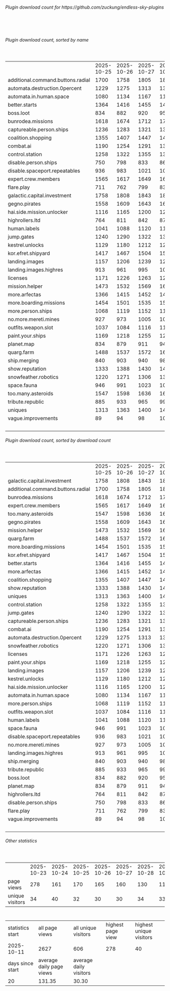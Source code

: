 <h6>Plugin download count for https://github.com/zuckung/endless-sky-plugins</h6><br>
<br>
<h6>Plugin download count, sorted by name</h6><sub><sup><br>
<table>
	<tr>
		<td></td>
		<td>2025-10-25</td>
		<td>2025-10-26</td>
		<td>2025-10-27</td>
		<td>2025-10-28</td>
		<td>2025-10-29</td>
		<td>2025-10-30</td>
		<td>2025-10-31</td>
		<td>today +</td>
	</tr>
	<tr>
		<td>additional.command.buttons.radial</td>
		<td>1700</td>
		<td>1758</td>
		<td>1805</td>
		<td>1850</td>
		<td>1880</td>
		<td>1914</td>
		<td>1932</td>
		<td>+ 18</td>
	</tr>
	<tr>
		<td>automata.destruction.0percent</td>
		<td>1229</td>
		<td>1275</td>
		<td>1313</td>
		<td>1342</td>
		<td>1373</td>
		<td>1403</td>
		<td>1419</td>
		<td>+ 16</td>
	</tr>
	<tr>
		<td>automata.in.human.space</td>
		<td>1080</td>
		<td>1134</td>
		<td>1167</td>
		<td>1197</td>
		<td>1225</td>
		<td>1256</td>
		<td>1269</td>
		<td>+ 13</td>
	</tr>
	<tr>
		<td>better.starts</td>
		<td>1364</td>
		<td>1416</td>
		<td>1455</td>
		<td>1488</td>
		<td>1524</td>
		<td>1562</td>
		<td>1576</td>
		<td>+ 14</td>
	</tr>
	<tr>
		<td>boss.loot</td>
		<td>834</td>
		<td>882</td>
		<td>920</td>
		<td>959</td>
		<td>994</td>
		<td>1025</td>
		<td>1037</td>
		<td>+ 12</td>
	</tr>
	<tr>
		<td>bunrodea.missions</td>
		<td>1618</td>
		<td>1674</td>
		<td>1712</td>
		<td>1745</td>
		<td>1777</td>
		<td>1811</td>
		<td>1825</td>
		<td>+ 14</td>
	</tr>
	<tr>
		<td>captureable.person.ships</td>
		<td>1236</td>
		<td>1283</td>
		<td>1321</td>
		<td>1351</td>
		<td>1380</td>
		<td>1409</td>
		<td>1421</td>
		<td>+ 12</td>
	</tr>
	<tr>
		<td>coalition.shopping</td>
		<td>1355</td>
		<td>1407</td>
		<td>1447</td>
		<td>1479</td>
		<td>1509</td>
		<td>1543</td>
		<td>1555</td>
		<td>+ 12</td>
	</tr>
	<tr>
		<td>combat.ai</td>
		<td>1190</td>
		<td>1254</td>
		<td>1291</td>
		<td>1332</td>
		<td>1370</td>
		<td>1407</td>
		<td>1419</td>
		<td>+ 12</td>
	</tr>
	<tr>
		<td>control.station</td>
		<td>1258</td>
		<td>1322</td>
		<td>1355</td>
		<td>1388</td>
		<td>1421</td>
		<td>1450</td>
		<td>1462</td>
		<td>+ 12</td>
	</tr>
	<tr>
		<td>disable.person.ships</td>
		<td>750</td>
		<td>798</td>
		<td>833</td>
		<td>861</td>
		<td>887</td>
		<td>918</td>
		<td>933</td>
		<td>+ 15</td>
	</tr>
	<tr>
		<td>disable.spaceport.repeatables</td>
		<td>936</td>
		<td>983</td>
		<td>1021</td>
		<td>1053</td>
		<td>1079</td>
		<td>1107</td>
		<td>1119</td>
		<td>+ 12</td>
	</tr>
	<tr>
		<td>expert.crew.members</td>
		<td>1565</td>
		<td>1617</td>
		<td>1649</td>
		<td>1684</td>
		<td>1720</td>
		<td>1758</td>
		<td>1770</td>
		<td>+ 12</td>
	</tr>
	<tr>
		<td>flare.play</td>
		<td>711</td>
		<td>762</td>
		<td>799</td>
		<td>837</td>
		<td>869</td>
		<td>900</td>
		<td>913</td>
		<td>+ 13</td>
	</tr>
	<tr>
		<td>galactic.capital.investment</td>
		<td>1758</td>
		<td>1808</td>
		<td>1843</td>
		<td>1874</td>
		<td>1908</td>
		<td>1938</td>
		<td>1950</td>
		<td>+ 12</td>
	</tr>
	<tr>
		<td>gegno.pirates</td>
		<td>1558</td>
		<td>1609</td>
		<td>1643</td>
		<td>1675</td>
		<td>1704</td>
		<td>1736</td>
		<td>1748</td>
		<td>+ 12</td>
	</tr>
	<tr>
		<td>hai.side.mission.unlocker</td>
		<td>1116</td>
		<td>1165</td>
		<td>1200</td>
		<td>1229</td>
		<td>1258</td>
		<td>1289</td>
		<td>1302</td>
		<td>+ 13</td>
	</tr>
	<tr>
		<td>highrollers.ltd</td>
		<td>764</td>
		<td>811</td>
		<td>842</td>
		<td>872</td>
		<td>904</td>
		<td>937</td>
		<td>950</td>
		<td>+ 13</td>
	</tr>
	<tr>
		<td>human.labels</td>
		<td>1041</td>
		<td>1088</td>
		<td>1120</td>
		<td>1150</td>
		<td>1183</td>
		<td>1212</td>
		<td>1227</td>
		<td>+ 15</td>
	</tr>
	<tr>
		<td>jump.gates</td>
		<td>1240</td>
		<td>1290</td>
		<td>1322</td>
		<td>1353</td>
		<td>1381</td>
		<td>1410</td>
		<td>1425</td>
		<td>+ 15</td>
	</tr>
	<tr>
		<td>kestrel.unlocks</td>
		<td>1129</td>
		<td>1180</td>
		<td>1212</td>
		<td>1240</td>
		<td>1277</td>
		<td>1307</td>
		<td>1320</td>
		<td>+ 13</td>
	</tr>
	<tr>
		<td>kor.efret.shipyard</td>
		<td>1417</td>
		<td>1467</td>
		<td>1504</td>
		<td>1537</td>
		<td>1571</td>
		<td>1601</td>
		<td>1615</td>
		<td>+ 14</td>
	</tr>
	<tr>
		<td>landing.images</td>
		<td>1157</td>
		<td>1206</td>
		<td>1239</td>
		<td>1270</td>
		<td>1304</td>
		<td>1335</td>
		<td>1350</td>
		<td>+ 15</td>
	</tr>
	<tr>
		<td>landing.images.highres</td>
		<td>913</td>
		<td>961</td>
		<td>995</td>
		<td>1028</td>
		<td>1057</td>
		<td>1089</td>
		<td>1101</td>
		<td>+ 12</td>
	</tr>
	<tr>
		<td>licenses</td>
		<td>1171</td>
		<td>1226</td>
		<td>1263</td>
		<td>1298</td>
		<td>1335</td>
		<td>1369</td>
		<td>1389</td>
		<td>+ 20</td>
	</tr>
	<tr>
		<td>mission.helper</td>
		<td>1473</td>
		<td>1532</td>
		<td>1569</td>
		<td>1606</td>
		<td>1642</td>
		<td>1688</td>
		<td>1700</td>
		<td>+ 12</td>
	</tr>
	<tr>
		<td>more.arfectas</td>
		<td>1366</td>
		<td>1415</td>
		<td>1452</td>
		<td>1484</td>
		<td>1518</td>
		<td>1547</td>
		<td>1560</td>
		<td>+ 13</td>
	</tr>
	<tr>
		<td>more.boarding.missions</td>
		<td>1454</td>
		<td>1501</td>
		<td>1535</td>
		<td>1568</td>
		<td>1605</td>
		<td>1639</td>
		<td>1652</td>
		<td>+ 13</td>
	</tr>
	<tr>
		<td>more.person.ships</td>
		<td>1068</td>
		<td>1119</td>
		<td>1152</td>
		<td>1183</td>
		<td>1212</td>
		<td>1245</td>
		<td>1257</td>
		<td>+ 12</td>
	</tr>
	<tr>
		<td>no.more.mereti.mines</td>
		<td>927</td>
		<td>973</td>
		<td>1005</td>
		<td>1033</td>
		<td>1061</td>
		<td>1094</td>
		<td>1107</td>
		<td>+ 13</td>
	</tr>
	<tr>
		<td>outfits.weapon.slot</td>
		<td>1037</td>
		<td>1084</td>
		<td>1116</td>
		<td>1149</td>
		<td>1184</td>
		<td>1215</td>
		<td>1228</td>
		<td>+ 13</td>
	</tr>
	<tr>
		<td>paint.your.ships</td>
		<td>1169</td>
		<td>1218</td>
		<td>1255</td>
		<td>1288</td>
		<td>1323</td>
		<td>1354</td>
		<td>1367</td>
		<td>+ 13</td>
	</tr>
	<tr>
		<td>planet.map</td>
		<td>834</td>
		<td>879</td>
		<td>911</td>
		<td>941</td>
		<td>971</td>
		<td>999</td>
		<td>1011</td>
		<td>+ 12</td>
	</tr>
	<tr>
		<td>quarg.farm</td>
		<td>1488</td>
		<td>1537</td>
		<td>1572</td>
		<td>1602</td>
		<td>1635</td>
		<td>1667</td>
		<td>1680</td>
		<td>+ 13</td>
	</tr>
	<tr>
		<td>ship.merging</td>
		<td>840</td>
		<td>903</td>
		<td>940</td>
		<td>982</td>
		<td>1020</td>
		<td>1056</td>
		<td>1072</td>
		<td>+ 16</td>
	</tr>
	<tr>
		<td>show.reputation</td>
		<td>1333</td>
		<td>1388</td>
		<td>1430</td>
		<td>1461</td>
		<td>1489</td>
		<td>1527</td>
		<td>1539</td>
		<td>+ 12</td>
	</tr>
	<tr>
		<td>snowfeather.robotics</td>
		<td>1220</td>
		<td>1271</td>
		<td>1306</td>
		<td>1337</td>
		<td>1368</td>
		<td>1399</td>
		<td>1412</td>
		<td>+ 13</td>
	</tr>
	<tr>
		<td>space.fauna</td>
		<td>946</td>
		<td>991</td>
		<td>1023</td>
		<td>1052</td>
		<td>1081</td>
		<td>1117</td>
		<td>1130</td>
		<td>+ 13</td>
	</tr>
	<tr>
		<td>too.many.asteroids</td>
		<td>1547</td>
		<td>1598</td>
		<td>1636</td>
		<td>1672</td>
		<td>1705</td>
		<td>1740</td>
		<td>1756</td>
		<td>+ 16</td>
	</tr>
	<tr>
		<td>tribute.republic</td>
		<td>885</td>
		<td>933</td>
		<td>965</td>
		<td>995</td>
		<td>1023</td>
		<td>1053</td>
		<td>1066</td>
		<td>+ 13</td>
	</tr>
	<tr>
		<td>uniques</td>
		<td>1313</td>
		<td>1363</td>
		<td>1400</td>
		<td>1429</td>
		<td>1460</td>
		<td>1491</td>
		<td>1504</td>
		<td>+ 13</td>
	</tr>
	<tr>
		<td>vague.improvements</td>
		<td>89</td>
		<td>94</td>
		<td>98</td>
		<td>106</td>
		<td>109</td>
		<td>112</td>
		<td>114</td>
		<td>+ 2</td>
	</tr>
	<tr>
		<td></td>
		<td></td>
		<td></td>
		<td></td>
		<td></td>
		<td></td>
		<td></td>
		<td>57182</td>
		<td>553</td>
	</tr>
</table>
</sub></sup>
<h6>Plugin download count, sorted by download count</h6><sub><sup><br>
<table>
	<tr>
		<td></td>
		<td>2025-10-25</td>
		<td>2025-10-26</td>
		<td>2025-10-27</td>
		<td>2025-10-28</td>
		<td>2025-10-29</td>
		<td>2025-10-30</td>
		<td>2025-10-31</td>
		<td>today +</td>
	</tr>
	<tr>
		<td>galactic.capital.investment</td>
		<td>1758</td>
		<td>1808</td>
		<td>1843</td>
		<td>1874</td>
		<td>1908</td>
		<td>1938</td>
		<td>1950</td>
		<td>+ 12</td>
	</tr>
	<tr>
		<td>additional.command.buttons.radial</td>
		<td>1700</td>
		<td>1758</td>
		<td>1805</td>
		<td>1850</td>
		<td>1880</td>
		<td>1914</td>
		<td>1932</td>
		<td>+ 18</td>
	</tr>
	<tr>
		<td>bunrodea.missions</td>
		<td>1618</td>
		<td>1674</td>
		<td>1712</td>
		<td>1745</td>
		<td>1777</td>
		<td>1811</td>
		<td>1825</td>
		<td>+ 14</td>
	</tr>
	<tr>
		<td>expert.crew.members</td>
		<td>1565</td>
		<td>1617</td>
		<td>1649</td>
		<td>1684</td>
		<td>1720</td>
		<td>1758</td>
		<td>1770</td>
		<td>+ 12</td>
	</tr>
	<tr>
		<td>too.many.asteroids</td>
		<td>1547</td>
		<td>1598</td>
		<td>1636</td>
		<td>1672</td>
		<td>1705</td>
		<td>1740</td>
		<td>1756</td>
		<td>+ 16</td>
	</tr>
	<tr>
		<td>gegno.pirates</td>
		<td>1558</td>
		<td>1609</td>
		<td>1643</td>
		<td>1675</td>
		<td>1704</td>
		<td>1736</td>
		<td>1748</td>
		<td>+ 12</td>
	</tr>
	<tr>
		<td>mission.helper</td>
		<td>1473</td>
		<td>1532</td>
		<td>1569</td>
		<td>1606</td>
		<td>1642</td>
		<td>1688</td>
		<td>1700</td>
		<td>+ 12</td>
	</tr>
	<tr>
		<td>quarg.farm</td>
		<td>1488</td>
		<td>1537</td>
		<td>1572</td>
		<td>1602</td>
		<td>1635</td>
		<td>1667</td>
		<td>1680</td>
		<td>+ 13</td>
	</tr>
	<tr>
		<td>more.boarding.missions</td>
		<td>1454</td>
		<td>1501</td>
		<td>1535</td>
		<td>1568</td>
		<td>1605</td>
		<td>1639</td>
		<td>1652</td>
		<td>+ 13</td>
	</tr>
	<tr>
		<td>kor.efret.shipyard</td>
		<td>1417</td>
		<td>1467</td>
		<td>1504</td>
		<td>1537</td>
		<td>1571</td>
		<td>1601</td>
		<td>1615</td>
		<td>+ 14</td>
	</tr>
	<tr>
		<td>better.starts</td>
		<td>1364</td>
		<td>1416</td>
		<td>1455</td>
		<td>1488</td>
		<td>1524</td>
		<td>1562</td>
		<td>1576</td>
		<td>+ 14</td>
	</tr>
	<tr>
		<td>more.arfectas</td>
		<td>1366</td>
		<td>1415</td>
		<td>1452</td>
		<td>1484</td>
		<td>1518</td>
		<td>1547</td>
		<td>1560</td>
		<td>+ 13</td>
	</tr>
	<tr>
		<td>coalition.shopping</td>
		<td>1355</td>
		<td>1407</td>
		<td>1447</td>
		<td>1479</td>
		<td>1509</td>
		<td>1543</td>
		<td>1555</td>
		<td>+ 12</td>
	</tr>
	<tr>
		<td>show.reputation</td>
		<td>1333</td>
		<td>1388</td>
		<td>1430</td>
		<td>1461</td>
		<td>1489</td>
		<td>1527</td>
		<td>1539</td>
		<td>+ 12</td>
	</tr>
	<tr>
		<td>uniques</td>
		<td>1313</td>
		<td>1363</td>
		<td>1400</td>
		<td>1429</td>
		<td>1460</td>
		<td>1491</td>
		<td>1504</td>
		<td>+ 13</td>
	</tr>
	<tr>
		<td>control.station</td>
		<td>1258</td>
		<td>1322</td>
		<td>1355</td>
		<td>1388</td>
		<td>1421</td>
		<td>1450</td>
		<td>1462</td>
		<td>+ 12</td>
	</tr>
	<tr>
		<td>jump.gates</td>
		<td>1240</td>
		<td>1290</td>
		<td>1322</td>
		<td>1353</td>
		<td>1381</td>
		<td>1410</td>
		<td>1425</td>
		<td>+ 15</td>
	</tr>
	<tr>
		<td>captureable.person.ships</td>
		<td>1236</td>
		<td>1283</td>
		<td>1321</td>
		<td>1351</td>
		<td>1380</td>
		<td>1409</td>
		<td>1421</td>
		<td>+ 12</td>
	</tr>
	<tr>
		<td>combat.ai</td>
		<td>1190</td>
		<td>1254</td>
		<td>1291</td>
		<td>1332</td>
		<td>1370</td>
		<td>1407</td>
		<td>1419</td>
		<td>+ 12</td>
	</tr>
	<tr>
		<td>automata.destruction.0percent</td>
		<td>1229</td>
		<td>1275</td>
		<td>1313</td>
		<td>1342</td>
		<td>1373</td>
		<td>1403</td>
		<td>1419</td>
		<td>+ 16</td>
	</tr>
	<tr>
		<td>snowfeather.robotics</td>
		<td>1220</td>
		<td>1271</td>
		<td>1306</td>
		<td>1337</td>
		<td>1368</td>
		<td>1399</td>
		<td>1412</td>
		<td>+ 13</td>
	</tr>
	<tr>
		<td>licenses</td>
		<td>1171</td>
		<td>1226</td>
		<td>1263</td>
		<td>1298</td>
		<td>1335</td>
		<td>1369</td>
		<td>1389</td>
		<td>+ 20</td>
	</tr>
	<tr>
		<td>paint.your.ships</td>
		<td>1169</td>
		<td>1218</td>
		<td>1255</td>
		<td>1288</td>
		<td>1323</td>
		<td>1354</td>
		<td>1367</td>
		<td>+ 13</td>
	</tr>
	<tr>
		<td>landing.images</td>
		<td>1157</td>
		<td>1206</td>
		<td>1239</td>
		<td>1270</td>
		<td>1304</td>
		<td>1335</td>
		<td>1350</td>
		<td>+ 15</td>
	</tr>
	<tr>
		<td>kestrel.unlocks</td>
		<td>1129</td>
		<td>1180</td>
		<td>1212</td>
		<td>1240</td>
		<td>1277</td>
		<td>1307</td>
		<td>1320</td>
		<td>+ 13</td>
	</tr>
	<tr>
		<td>hai.side.mission.unlocker</td>
		<td>1116</td>
		<td>1165</td>
		<td>1200</td>
		<td>1229</td>
		<td>1258</td>
		<td>1289</td>
		<td>1302</td>
		<td>+ 13</td>
	</tr>
	<tr>
		<td>automata.in.human.space</td>
		<td>1080</td>
		<td>1134</td>
		<td>1167</td>
		<td>1197</td>
		<td>1225</td>
		<td>1256</td>
		<td>1269</td>
		<td>+ 13</td>
	</tr>
	<tr>
		<td>more.person.ships</td>
		<td>1068</td>
		<td>1119</td>
		<td>1152</td>
		<td>1183</td>
		<td>1212</td>
		<td>1245</td>
		<td>1257</td>
		<td>+ 12</td>
	</tr>
	<tr>
		<td>outfits.weapon.slot</td>
		<td>1037</td>
		<td>1084</td>
		<td>1116</td>
		<td>1149</td>
		<td>1184</td>
		<td>1215</td>
		<td>1228</td>
		<td>+ 13</td>
	</tr>
	<tr>
		<td>human.labels</td>
		<td>1041</td>
		<td>1088</td>
		<td>1120</td>
		<td>1150</td>
		<td>1183</td>
		<td>1212</td>
		<td>1227</td>
		<td>+ 15</td>
	</tr>
	<tr>
		<td>space.fauna</td>
		<td>946</td>
		<td>991</td>
		<td>1023</td>
		<td>1052</td>
		<td>1081</td>
		<td>1117</td>
		<td>1130</td>
		<td>+ 13</td>
	</tr>
	<tr>
		<td>disable.spaceport.repeatables</td>
		<td>936</td>
		<td>983</td>
		<td>1021</td>
		<td>1053</td>
		<td>1079</td>
		<td>1107</td>
		<td>1119</td>
		<td>+ 12</td>
	</tr>
	<tr>
		<td>no.more.mereti.mines</td>
		<td>927</td>
		<td>973</td>
		<td>1005</td>
		<td>1033</td>
		<td>1061</td>
		<td>1094</td>
		<td>1107</td>
		<td>+ 13</td>
	</tr>
	<tr>
		<td>landing.images.highres</td>
		<td>913</td>
		<td>961</td>
		<td>995</td>
		<td>1028</td>
		<td>1057</td>
		<td>1089</td>
		<td>1101</td>
		<td>+ 12</td>
	</tr>
	<tr>
		<td>ship.merging</td>
		<td>840</td>
		<td>903</td>
		<td>940</td>
		<td>982</td>
		<td>1020</td>
		<td>1056</td>
		<td>1072</td>
		<td>+ 16</td>
	</tr>
	<tr>
		<td>tribute.republic</td>
		<td>885</td>
		<td>933</td>
		<td>965</td>
		<td>995</td>
		<td>1023</td>
		<td>1053</td>
		<td>1066</td>
		<td>+ 13</td>
	</tr>
	<tr>
		<td>boss.loot</td>
		<td>834</td>
		<td>882</td>
		<td>920</td>
		<td>959</td>
		<td>994</td>
		<td>1025</td>
		<td>1037</td>
		<td>+ 12</td>
	</tr>
	<tr>
		<td>planet.map</td>
		<td>834</td>
		<td>879</td>
		<td>911</td>
		<td>941</td>
		<td>971</td>
		<td>999</td>
		<td>1011</td>
		<td>+ 12</td>
	</tr>
	<tr>
		<td>highrollers.ltd</td>
		<td>764</td>
		<td>811</td>
		<td>842</td>
		<td>872</td>
		<td>904</td>
		<td>937</td>
		<td>950</td>
		<td>+ 13</td>
	</tr>
	<tr>
		<td>disable.person.ships</td>
		<td>750</td>
		<td>798</td>
		<td>833</td>
		<td>861</td>
		<td>887</td>
		<td>918</td>
		<td>933</td>
		<td>+ 15</td>
	</tr>
	<tr>
		<td>flare.play</td>
		<td>711</td>
		<td>762</td>
		<td>799</td>
		<td>837</td>
		<td>869</td>
		<td>900</td>
		<td>913</td>
		<td>+ 13</td>
	</tr>
	<tr>
		<td>vague.improvements</td>
		<td>89</td>
		<td>94</td>
		<td>98</td>
		<td>106</td>
		<td>109</td>
		<td>112</td>
		<td>114</td>
		<td>+ 2</td>
	</tr>
	<tr>
		<td></td>
		<td></td>
		<td></td>
		<td></td>
		<td></td>
		<td></td>
		<td></td>
		<td>57182</td>
		<td>553</td>
	</tr>
</table>
</sub></sup>
<h6>Other statistics</h6><sub><sup><br>
<table>
	<tr>
		<td> </td>
		<td>2025-10-23</td>
		<td>2025-10-24</td>
		<td>2025-10-25</td>
		<td>2025-10-26</td>
		<td>2025-10-27</td>
		<td>2025-10-28</td>
		<td>2025-10-29</td>
		<td>2025-10-30</td>
		<td>2025-10-31</td>
	</tr>
	<tr>
		<td>page views</td>
		<td>278</td>
		<td>161</td>
		<td>170</td>
		<td>165</td>
		<td>160</td>
		<td>130</td>
		<td>114</td>
		<td>114</td>
		<td>39</td>
	</tr>
	<tr>
		<td>unique visitors</td>
		<td>34</td>
		<td>40</td>
		<td>32</td>
		<td>30</td>
		<td>30</td>
		<td>34</td>
		<td>33</td>
		<td>33</td>
		<td>16</td>
	</tr>
</table>
<br>
<table>
	<tr>
		<td>statistics start</td>
		<td>all page views</td>
		<td>all unique visitors</td>
		<td>highest page view</td>
		<td>highest unique visitors</td>
	</tr>
	<tr>
		<td>2025-10-11</td>
		<td>2627</td>
		<td>606</td>
		<td>278</td>
		<td>40</td>
	</tr>
	<tr>
		<td>days since start</td>
		<td>average daily page views</td>
		<td>average daily visitors</td>
		<td></td>
		<td></td>
	</tr>
	<tr>
		<td>20</td>
		<td>131.35</td>
		<td>30.30</td>
		<td></td>
		<td></td>
	</tr>
</table>
</sub></sup>
